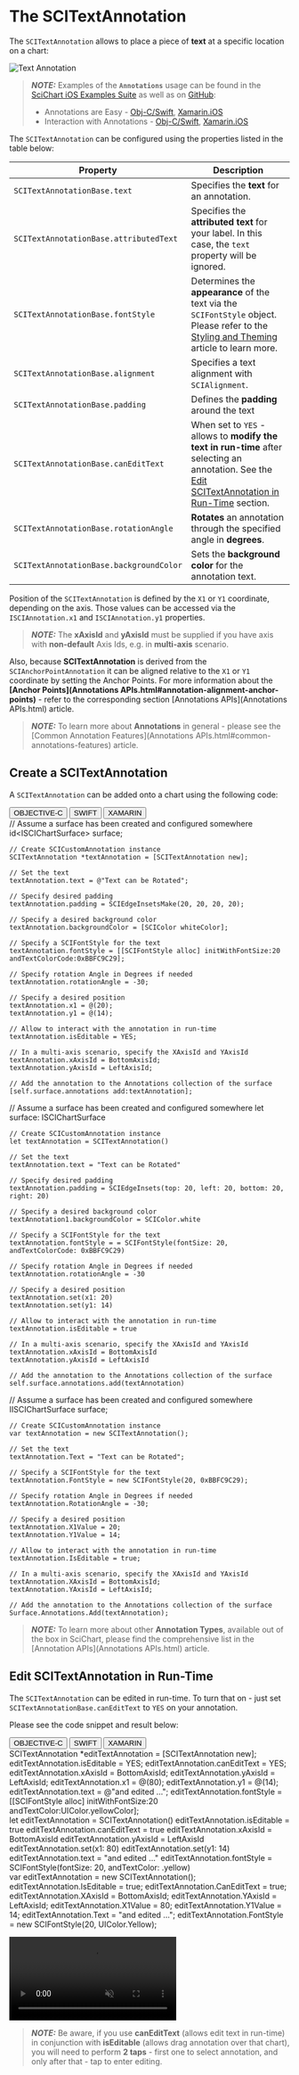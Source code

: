 # The SCITextAnnotation
The `SCITextAnnotation` allows to place a piece of **text** at a specific location on a chart:

![Text Annotation](img/annotations/text-annotation.png)

> **_NOTE:_** Examples of the **`Annotations`** usage can be found in the [SciChart iOS Examples Suite](https://www.scichart.com/examples/ios-chart/) as well as on [GitHub](https://github.com/ABTSoftware/SciChart.iOS.Examples):
> 
> - Annotations are Easy - [Obj-C/Swift](https://www.scichart.com/example/ios-chart-chart-annotations-are-easy-example/), [Xamarin.iOS](https://www.scichart.com/example/xamarin-chart-annotations-example/)
> - Interaction with Annotations - [Obj-C/Swift](https://www.scichart.com/example/ios-chart/ios-chart-chart-interaction-with-annotations-example/), [Xamarin.iOS](https://www.scichart.com/example/xamarin-chart/xamarin-chart-interaction-with-annotations-example/)

The `SCITextAnnotation` can be configured using the properties listed in the table below:

| **Property**                           | **Description**                                                                                      |
| -------------------------------------- | ---------------------------------------------------------------------------------------------------- |
| `SCITextAnnotationBase.text`           | Specifies the **text** for an annotation.                                                            |
| `SCITextAnnotationBase.attributedText` | Specifies the **attributed text** for your label. In this case, the `text` property will be ignored. |
| `SCITextAnnotationBase.fontStyle`      | Determines the **appearance** of the text via the `SCIFontStyle` object. Please refer to the [Styling and Theming](scipenstyle-scibrushstyle-and-scifontstyle.html) article to learn more. |
| `SCITextAnnotationBase.alignment`      | Specifies a text alignment with `SCIAlignment`.                                                      |
| `SCITextAnnotationBase.padding`        | Defines the **padding** around the text                                                              |
| `SCITextAnnotationBase.canEditText`    | When set to `YES` - allows to **modify the text in run-time** after selecting an annotation. See the [Edit SCITextAnnotation in Run-Time](#edit-scitextannotation-in-run-time) section. |
| `SCITextAnnotationBase.rotationAngle`  | **Rotates** an annotation through the specified angle in **degrees**.                                 |
| `SCITextAnnotationBase.backgroundColor`  |Sets the **background color** for the annotation text.                                        |


Position of the `SCITextAnnotation` is defined by the `X1` or `Y1` coordinate, depending on the axis. 
Those values can be accessed via the `ISCIAnnotation.x1` and `ISCIAnnotation.y1` properties.

> **_NOTE:_** The **xAxisId** and **yAxisId** must be supplied if you have axis with **non-default** Axis Ids, e.g. in **multi-axis** scenario.

Also, because **SCITextAnnotation** is derived from the `SCIAnchorPointAnnotation` it can be aligned relative to the `X1` or `Y1` coordinate by setting the Anchor Points. For more information about the **[Anchor Points](Annotations APIs.html#annotation-alignment-anchor-points)** - refer to the corresponding section [Annotations APIs](Annotations APIs.html) article.

> **_NOTE:_** To learn more about **Annotations** in general - please see the [Common Annotation Features](Annotations APIs.html#common-annotations-features) article.

## Create a SCITextAnnotation
A `SCITextAnnotation` can be added onto a chart using the following code:

<div class="code-snippet-tabs">
  <button class="code-snippet-tab" onclick="showCodeFor(event, 'objectivec')">OBJECTIVE-C</button>
  <button class="code-snippet-tab" onclick="showCodeFor(event, 'swift')">SWIFT</button>
  <button class="code-snippet-tab" onclick="showCodeFor(event, 'cs')">XAMARIN</button>
</div>
<div class="code-snippet" id="objectivec">
    // Assume a surface has been created and configured somewhere
    id&lt;ISCIChartSurface&gt; surface;

    // Create SCICustomAnnotation instance
    SCITextAnnotation *textAnnotation = [SCITextAnnotation new];

    // Set the text
    textAnnotation.text = @"Text can be Rotated";
     
    // Specify desired padding
    textAnnotation.padding = SCIEdgeInsetsMake(20, 20, 20, 20);

    // Specify a desired background color
    textAnnotation.backgroundColor = [SCIColor whiteColor];

    // Specify a SCIFontStyle for the text
    textAnnotation.fontStyle = [[SCIFontStyle alloc] initWithFontSize:20 andTextColorCode:0xBBFC9C29];

    // Specify rotation Angle in Degrees if needed
    textAnnotation.rotationAngle = -30;

    // Specify a desired position
    textAnnotation.x1 = @(20);
    textAnnotation.y1 = @(14);

    // Allow to interact with the annotation in run-time
    textAnnotation.isEditable = YES;

    // In a multi-axis scenario, specify the XAxisId and YAxisId
    textAnnotation.xAxisId = BottomAxisId;
    textAnnotation.yAxisId = LeftAxisId;

    // Add the annotation to the Annotations collection of the surface
    [self.surface.annotations add:textAnnotation];
</div>
<div class="code-snippet" id="swift">
    // Assume a surface has been created and configured somewhere
    let surface: ISCIChartSurface

    // Create SCICustomAnnotation instance
    let textAnnotation = SCITextAnnotation()
    
    // Set the text
    textAnnotation.text = "Text can be Rotated"

    // Specify desired padding
    textAnnotation.padding = SCIEdgeInsets(top: 20, left: 20, bottom: 20, right: 20)

    // Specify a desired background color
    textAnnotation1.backgroundColor = SCIColor.white

    // Specify a SCIFontStyle for the text
    textAnnotation.fontStyle = = SCIFontStyle(fontSize: 20, andTextColorCode: 0xBBFC9C29)

    // Specify rotation Angle in Degrees if needed
    textAnnotation.rotationAngle = -30

    // Specify a desired position
    textAnnotation.set(x1: 20)
    textAnnotation.set(y1: 14)

    // Allow to interact with the annotation in run-time
    textAnnotation.isEditable = true

    // In a multi-axis scenario, specify the XAxisId and YAxisId
    textAnnotation.xAxisId = BottomAxisId
    textAnnotation.yAxisId = LeftAxisId
    
    // Add the annotation to the Annotations collection of the surface
    self.surface.annotations.add(textAnnotation)
</div>
<div class="code-snippet" id="cs">
    // Assume a surface has been created and configured somewhere
    IISCIChartSurface surface;

    // Create SCICustomAnnotation instance
    var textAnnotation = new SCITextAnnotation();

    // Set the text
    textAnnotation.Text = "Text can be Rotated";

    // Specify a SCIFontStyle for the text
    textAnnotation.FontStyle = new SCIFontStyle(20, 0xBBFC9C29);

    // Specify rotation Angle in Degrees if needed
    textAnnotation.RotationAngle = -30;

    // Specify a desired position
    textAnnotation.X1Value = 20;
    textAnnotation.Y1Value = 14;

    // Allow to interact with the annotation in run-time
    textAnnotation.IsEditable = true;

    // In a multi-axis scenario, specify the XAxisId and YAxisId
    textAnnotation.XAxisId = BottomAxisId;
    textAnnotation.YAxisId = LeftAxisId;

    // Add the annotation to the Annotations collection of the surface
    Surface.Annotations.Add(textAnnotation);
</div>

> **_NOTE:_** To learn more about other **Annotation Types**, available out of the box in SciChart, please find the comprehensive list in the [Annotation APIs](Annotations APIs.html) article.

## Edit SCITextAnnotation in Run-Time
The `SCITextAnnotation` can be edited in run-time. To turn that on - just set `SCITextAnnotationBase.canEditText` to `YES` on your annotation.

Please see the code snippet and result below:

<div class="code-snippet-tabs">
  <button class="code-snippet-tab" onclick="showCodeFor(event, 'objectivec')">OBJECTIVE-C</button>
  <button class="code-snippet-tab" onclick="showCodeFor(event, 'swift')">SWIFT</button>
  <button class="code-snippet-tab" onclick="showCodeFor(event, 'cs')">XAMARIN</button>
</div>
<div class="code-snippet" id="objectivec">
    SCITextAnnotation *editTextAnnotation = [SCITextAnnotation new];
    editTextAnnotation.isEditable = YES;
    editTextAnnotation.canEditText = YES;
    editTextAnnotation.xAxisId = BottomAxisId;
    editTextAnnotation.yAxisId = LeftAxisId;
    editTextAnnotation.x1 = @(80);
    editTextAnnotation.y1 = @(14);
    editTextAnnotation.text = @"and edited ...";
    editTextAnnotation.fontStyle = [[SCIFontStyle alloc] initWithFontSize:20 andTextColor:UIColor.yellowColor];
</div>
<div class="code-snippet" id="swift">
    let editTextAnnotation = SCITextAnnotation()
    editTextAnnotation.isEditable = true
    editTextAnnotation.canEditText = true
    editTextAnnotation.xAxisId = BottomAxisId
    editTextAnnotation.yAxisId = LeftAxisId
    editTextAnnotation.set(x1: 80)
    editTextAnnotation.set(y1: 14)
    editTextAnnotation.text = "and edited ..."
    editTextAnnotation.fontStyle = SCIFontStyle(fontSize: 20, andTextColor: .yellow)
</div>
<div class="code-snippet" id="cs">
    var editTextAnnotation = new SCITextAnnotation();
    editTextAnnotation.IsEditable = true;
    editTextAnnotation.CanEditText = true;
    editTextAnnotation.XAxisId = BottomAxisId;
    editTextAnnotation.YAxisId = LeftAxisId;
    editTextAnnotation.X1Value = 80;
    editTextAnnotation.Y1Value = 14;
    editTextAnnotation.Text = "and edited ...";
    editTextAnnotation.FontStyle = new SCIFontStyle(20, UIColor.Yellow);
</div>

<video autoplay loop muted playsinline src="img/annotations/text-annotation-editing.mp4"></video>

> **_NOTE:_** Be aware, if you use **canEditText** (allows edit text in run-time) in conjunction with **isEditable** (allows drag annotation over that chart), you will need to perform **2 taps** - first one to select annotation, and only after that - tap to enter editing.